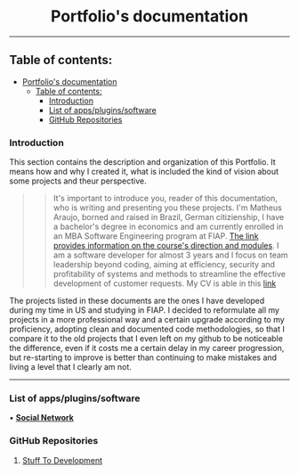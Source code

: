 # <h1 align="center">Portfolio's documentation</h1>

---

## Table of contents:

- [Portfolio's documentation](#portfolios-documentation)
  - [Table of contents:](#table-of-contents)
    - [Introduction](#introduction)
    - [List of apps/plugins/software](#list-of-appspluginssoftware)
    - [GitHub Repositories ](#github-repositories-)

### Introduction<a name = "Introduction"></a>

This section contains the description and organization of this Portfolio. It means how and why I created it, what is included the kind of vision about some projects and theur perspective.

> > It's important to introduce you, reader of this documentation, who is writing and presenting you these projects.
> > I'm Matheus Araujo, borned and raised in Brazil, German citizienship, I have a bachelor's degree in economics and am currently enrolled in an MBA Software Engineering program at FIAP. [The link provides information on the course's direction and modules](https://www.fiap.com.br/mba/mba-em-engenharia-de-software). I am a software developer for almost 3 years and I focus on team leadership beyond coding, aiming at efficiency, security and profitability of systems and methods to streamline the effective development of customer requests.
> > My CV is able in this [link]()

The projects listed in these documents are the ones I have developed during my time in US and studying in FIAP. I decided to reformulate all my projects in a more professional way and a certain upgrade according to my proficiency, adopting clean and documented code methodologies, so that I compare it to the old projects that I even left on my github to be noticeable the difference, even if it costs me a certain delay in my career progression, but re-starting to improve is better than continuing to make mistakes and living a level that I clearly am not.

---

### List of apps/plugins/software<a name = "Apps"></a>

• [**Social Network**](https://github.com/matheusarjc/postandcomments)

### GitHub Repositories <a name = "Repositories"></a>

1. [Stuff To Development](https://github.com/matheusarjc/StuffToDevelopment)
